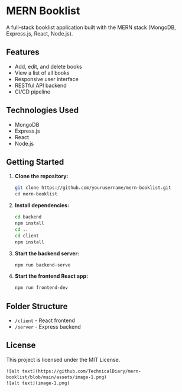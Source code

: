 # MERN Booklist

A full-stack booklist application built with the MERN stack (MongoDB, Express.js, React, Node.js).

## Features

- Add, edit, and delete books
- View a list of all books
- Responsive user interface
- RESTful API backend
- CI/CD pipeline 

## Technologies Used

- MongoDB
- Express.js
- React
- Node.js

## Getting Started

1. **Clone the repository:**
    ```bash
    git clone https://github.com/yourusername/mern-booklist.git
    cd mern-booklist
    ```

2. **Install dependencies:**
    ```bash
    cd backend
    npm install
    cd ..
    cd client
    npm install
    ```

3. **Start the backend server:**
    ```bash
    npm run backend-serve
    ```

4. **Start the frontend React app:**
    ```bash
    npm run frontend-dev
    ```

## Folder Structure

- `/client` - React frontend
- `/server` - Express backend

## License

This project is licensed under the MIT License.

    ![alt text](https://github.com/TechnicalDiary/mern-booklist/blob/main/assets/image-1.png)
    ![alt text](image-1.png)
